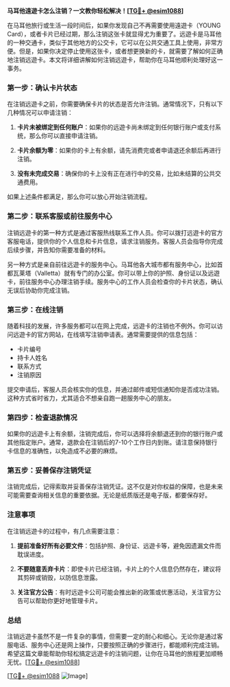 **马耳他遠遊卡怎么注销？一文教你轻松解决！[[TG💪+ @esim1088](https://t.me/s/esim1088)]**

在马耳他旅行或生活一段时间后，如果你发现自己不再需要使用遠遊卡（YOUNG Card），或者卡片已经过期，那么注销这张卡就显得尤为重要了。远遊卡是马耳他的一种交通卡，类似于其他地方的公交卡，它可以在公共交通工具上使用，非常方便。但是，如果你决定停止使用这张卡，或者想更换新的卡，就需要了解如何正确地注销远遊卡。本文将详细讲解如何注销远遊卡，帮助你在马耳他顺利处理好这一事务。

### **第一步：确认卡片状态**

在注销远遊卡之前，你需要确保卡片的状态是否允许注销。通常情况下，只有以下几种情况可以申请注销：

1. **卡片未被绑定到任何账户**：如果你的远遊卡尚未绑定到任何银行账户或支付系统，那么你可以直接申请注销。
   
2. **卡片余额为零**：如果你的卡上有余额，请先消费完或者申请退还余额后再进行注销。

3. **没有未完成交易**：确保你的卡上没有正在进行中的交易，比如未结算的公共交通费用。

如果上述条件都满足，那么你可以放心开始注销流程。

### **第二步：联系客服或前往服务中心**

注销远遊卡的第一种方式是通过客服热线联系工作人员。你可以拨打远遊卡的官方客服电话，提供你的个人信息和卡片信息，请求注销服务。客服人员会指导你完成后续步骤，并告知你需要准备的材料。

另一种方式是亲自前往远遊卡的服务中心。马耳他各大城市都有服务中心，比如首都瓦莱塔（Valletta）就有专门的办公室。你可以带上你的护照、身份证以及远遊卡，前往服务中心办理注销手续。服务中心的工作人员会检查你的卡片状态，确认无误后协助你完成注销。

### **第三步：在线注销**

随着科技的发展，许多服务都可以在网上完成，远遊卡的注销也不例外。你可以访问远遊卡的官方网站，在线填写注销申请表。通常需要提供的信息包括：

- 卡片编号
- 持卡人姓名
- 联系方式
- 注销原因

提交申请后，客服人员会核实你的信息，并通过邮件或短信通知你是否成功注销。这种方式省时省力，尤其适合不想亲自跑一趟服务中心的朋友。

### **第四步：检查退款情况**

如果你的远遊卡上有余额，注销完成后，你可以选择将余额退还到你的银行账户或其他指定账户。通常，退款会在注销后的7-10个工作日内到账。请注意保持银行卡信息的准确性，以免造成不必要的麻烦。

### **第五步：妥善保存注销凭证**

注销完成后，记得索取并妥善保存注销凭证。这不仅是对你权益的保障，也是未来可能需要查询相关信息的重要依据。无论是纸质版还是电子版，都要保存好。

### **注意事项**

在注销远遊卡的过程中，有几点需要注意：

1. **提前准备好所有必要文件**：包括护照、身份证、远遊卡等，避免因遗漏文件而耽误进度。

2. **不要随意丢弃卡片**：即使卡片已经注销，卡片上的个人信息仍然存在，建议将其剪碎或销毁，以防信息泄露。

3. **关注官方公告**：有时远遊卡公司可能会推出新的政策或优惠活动，关注官方公告可以帮助你更好地管理卡片。

### **总结**

注销远遊卡虽然不是一件复杂的事情，但需要一定的耐心和细心。无论你是通过客服电话、服务中心还是网上操作，只要按照正确的步骤进行，都能顺利完成注销。希望这篇文章能帮助你轻松搞定远遊卡的注销问题，让你在马耳他的旅程更加顺畅无忧。[[TG💪+ @esim1088](https://t.me/s/esim1088)]

[[TG💪+ @esim1088](https://t.me/s/esim1088) ![Image](https://i.postimg.cc/4NQfJmqS/Snipaste-2025-05-13-00-14-12.png)]